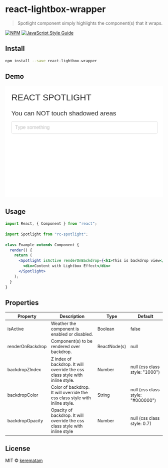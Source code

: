 # react-lightbox-wrapper

> Spotlight component simply highlights the component(s) that it wraps.

[![NPM](https://img.shields.io/npm/v/react-lightbox-wrapper.svg)](https://www.npmjs.com/package/react-lightbox-wrapper) [![JavaScript Style Guide](https://img.shields.io/badge/code_style-standard-brightgreen.svg)](https://standardjs.com)

## Install

```bash
npm install --save react-lightbox-wrapper
```

## Demo

![Image description](docs/images/showcase.gif)

## Usage

```jsx
import React, { Component } from "react";

import Spotlight from "rc-spotlight";

class Example extends Component {
  render() {
    return (
      <Spotlight isActive renderOnBackdrop={<h1>This is backdrop view</h1>}>
        <div>Content with Lightbox Effect</div>
      </Spotlight>
    );
  }
}
```

## Properties

| Property       | Description                                                                | Type         | Default                           |
| -------------- | -------------------------------------------------------------------------- | ------------ | --------------------------------- |
| isActive       | Weather the component is enabled or disabled.                              | Boolean      | false                             |
| renderOnBackdrop | Component(s) to be rendered over backdrop.                                   | ReactNode(s) | null                              |
| backdropZIndex   | Z index of backdrop. It will override the css class style with inline style. | Number       | null (css class style: "1000")    |
| backdropColor    | Color of backdrop. It will override the css class style with inline style.   | String       | null (css class style: "#000000") |
| backdropOpacity  | Opacity of backdrop. It will override the css class style with inline style  | Number       | null (css class style: 0.7)       |

## License

MIT © [kerematam](https://github.com/kerematam)

